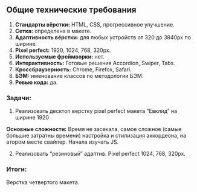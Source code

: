 
## Общие технические требования
1. **Стандарты вёрстки:** HTML, CSS, прогрессивное улучшение.
1. **Сетка:** определена в макете.
1. **Адаптивность вёрстки:** для любых устройств от 320 до 3840px по ширине.
1. **Pixel perfect:**  1920, 1024, 768, 320px.
1. **Используемые фреймворки:** нет.
1. **Интерактивность:** Готовые решения Accordion, Swiper, Tabs.
1. **Кроссбраузерность:** Chrome, Firefox, Safari.
1. **БЭМ:**  именование классов по методологии БЭМ.
1. **Ревью кода:** да.

### Задачи: ###
1. Реализовать десктоп верстку pixel perfect макета “Евклид” на ширине 1920

**Основные сложности:** Время не засекала, самое сложное (самые большие затратны времени) настройка и стилизация аккордеона, на втором месте свайпер.
Начала изучать JS.

2. Реализовать “резиновый” адаптив. Pixel perfect 1024, 768, 320px.

### Итоги: ###
Верстка четвертого макета. 
